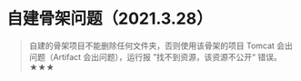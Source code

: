 # 自建骨架问题（2021.3.28）

> 自建的骨架项目不能删除任何文件夹，否则使用该骨架的项目 Tomcat 会出问题（Artifact 会出问题），运行报 ”找不到资源，该资源不公开“ 错误。★★★